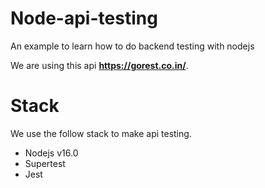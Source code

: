 # Node-api-testing
An example to learn how to do backend testing with nodejs

We are using this api **https://gorest.co.in/**.

# Stack
We use the follow stack to make api testing.

- Nodejs v16.0
- Supertest
- Jest


